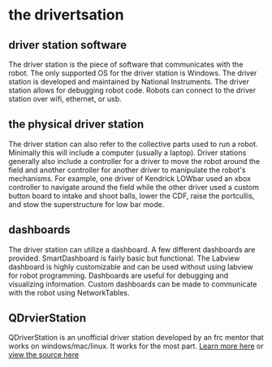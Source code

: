 # the drivertsation 
 
## driver station software
The driver station is the piece of software that communicates with the robot. The only supported OS for the driver station is Windows. The driver station is developed and maintained by National Instruments. The driver station allows for debugging robot code. Robots can connect to the driver station over wifi, ethernet, or usb.
 
## the physical driver station
The driver station can also refer to the collective parts used to run a robot. Minimally this will include a computer (usually a laptop). Driver stations generally also include a controller for a driver to move the robot around the field and another controller for another driver to manipulate the robot's mechanisms. For example, one driver of Kendrick LOWbar used an xbox controller to navigate around the field while the other driver used a custom button board to intake and shoot balls, lower the CDF, raise the portcullis, and stow the superstructure for low bar mode.

## dashboards

The driver station can utilize a dashboard. A few different dashboards are provided. SmartDashboard is fairly basic but functional. The Labview dashboard is highly customizable and can be used without using labview for robot programming. Dashboards are useful for debugging and visualizing information. Custom dashboards can be made to communicate with the robot using NetworkTables. 

## QDrvierStation
 
QDriverStation is an unofficial driver station developed by an frc mentor that works on windows/mac/linux. It works for the most part. [Learn more here](https://frc-utilities.github.io/) or [view the source here](https://github.com/FRC-Utilities/QDriverStation)
